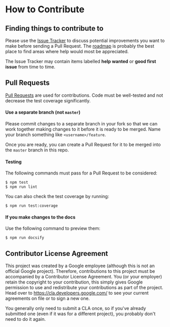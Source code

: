 # How to Contribute

## Finding things to contribute to

Please use the [Issue Tracker](https://github.com/nicolodavis/boardgame.io/issues) to discuss
potential improvements you want to make before sending a Pull Request.
The [roadmap](docs/roadmap.md) is probably the best place to find areas where help would
most be appreciated.

The Issue Tracker may contain items labelled **help wanted** or **good first issue**
from time to time.

## Pull Requests

[Pull Requests](https://help.github.com/articles/about-pull-requests/) are used for contributions. Code must be well-tested and not decrease the test coverage significantly.

#### Use a separate branch (not `master`)

Please commit changes to a separate branch in your fork
so that we can work together making changes to it before it
is ready to be merged. Name your branch something like
`<username>/feature`.

Once you are ready, you can create a Pull Request for it to be
merged into the `master` branch in this repo.

#### Testing

The following commands must pass for a Pull Request to be considered:

```
$ npm test
$ npm run lint
```

You can also check the test coverage by running:

```
$ npm run test:coverage
```

#### If you make changes to the docs

Use the following command to preview them:

```
$ npm run docsify
```

## Contributor License Agreement

This project was created by a Google employee (although this is
not an official Google project). Therefore,
contributions to this project must be accompanied by a Contributor License
Agreement. You (or your employer) retain the copyright to your contribution,
this simply gives Google permission to use and redistribute your contributions as
part of the project. Head over to <https://cla.developers.google.com/> to see
your current agreements on file or to sign a new one.

You generally only need to submit a CLA once, so if you've already submitted one
(even if it was for a different project), you probably don't need to do it
again.
